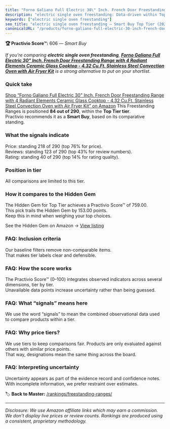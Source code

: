 ```yaml
---
title: "Forno Galiano Full Electric 30\" Inch. French Door Freestanding Range with 4 Radiant Elements Ceramic Glass Cooktop - 4.32 Cu.Ft. Stainless Steel Convection Oven with Air Fryer Kit"
description: "electric single oven freestanding: Data-driven within Top Tier ranking using the Practivio Score™. Positioned by quality, value, demand, findability, momentum."
keywords: ["electric single oven freestanding"]
seo_title: "electric single oven freestanding — Smart Buy Top Tier (2025)"
canonicalURL: "/products/forno-galiano-full-electric-30-inch-french-door-freestanding-range-with-4-radiant-elements-ceramic-glass-cooktop-432-cuft-stainless-steel-convection-oven-with-air-fryer-kit-B0C6B1V174/"
---
```


**🏆 Practivio Score™:** 606 — _Smart Buy_


*If you're comparing **electric single oven freestanding**, **[Forno Galiano Full Electric 30" Inch. French Door Freestanding Range with 4 Radiant Elements Ceramic Glass Cooktop - 4.32 Cu.Ft. Stainless Steel Convection Oven with Air Fryer Kit](https://www.amazon.com/dp/B0C6B1V174?tag=practivio-20)** is a strong alternative to put on your shortlist.*
### Quick take
[Shop “Forno Galiano Full Electric 30" Inch. French Door Freestanding Range with 4 Radiant Elements Ceramic Glass Cooktop - 4.32 Cu.Ft. Stainless Steel Convection Oven with Air Fryer Kit” on Amazon](https://www.amazon.com/dp/B0C6B1V174?tag=practivio-20)
This Freestanding Ranges is positioned **84 out of 290**, within the **Top Tier tier**.  
Practivio recommends it as a **Smart Buy**, based on its comparative standing.

### What the signals indicate
Price: standing 218 of 290 (top 76% for price).  
Reviews: standing 123 of 290 (top 43% for review numbers).  
Rating: standing 40 of 290 (top 14% for rating quality).  

### Position in tier
All comparisons are limited to this tier.

### How it compares to the Hidden Gem
The Hidden Gem for Top Tier achieves a Practivio Score™ of 759.00.  
This pick trails the Hidden Gem by 153.00 points.  
Keep this in mind when weighing your top choices.  

See the Hidden Gem on Amazon → [View listing](https://www.amazon.com/dp/B07MYBQKDX?tag=practivio-20)

### FAQ: Inclusion criteria
Our baseline filters remove non-comparable items.  
That makes tier labels clear and defensible.

### FAQ: How the score works
The Practivio Score™ (0–100) integrates observed indicators across several dimensions, tier by tier.  
Unavailable data points increase uncertainty rather than being guessed.

### FAQ: What “signals” means here
We use the word “signals” to mean the combined observational data used to compare products within a tier.

### FAQ: Why price tiers?
We use tiers to keep comparisons fair. Products are only evaluated against others with similar price points.  
That way, designations mean the same thing across the board.

### FAQ: Interpreting uncertainty
Uncertainty appears as part of the evidence record and confidence notes.  
With incomplete information, we prefer restraint over estimates.


🏷️ **Back to Master:** [/rankings/freestanding-ranges/](/rankings/freestanding-ranges/)

---
_Disclosure: We use Amazon affiliate links which may earn a commission. We don’t display live prices or review counts. Rankings are produced using a consistent, proprietary methodology._
